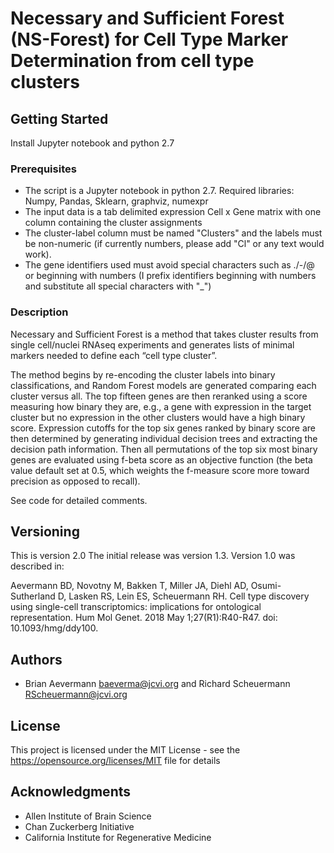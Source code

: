 # Necessary and Sufficient Forest (NS-Forest) for Cell Type Marker Determination from cell type clusters

## Getting Started

Install Jupyter notebook and python 2.7

### Prerequisites

* The script is a Jupyter notebook in python 2.7. Required libraries: Numpy, Pandas, Sklearn, graphviz, numexpr
* The input data is a tab delimited expression Cell x Gene matrix with one column containing the cluster assignments 
* The cluster-label column must be named "Clusters" and the labels must be non-numeric (if currently numbers, please add "Cl" or any text would work). 
* The gene identifiers used must avoid special characters such as ./-/@ or beginning with numbers (I prefix identifiers beginning with numbers and substitute all special characters with "_")


### Description

Necessary and Sufficient Forest is a method that takes cluster results from single cell/nuclei RNAseq experiments 
and generates lists of minimal markers needed to define each “cell type cluster”. 
 
The method begins by re-encoding the cluster labels into binary classifications, and Random Forest models are generated comparing each 
cluster versus all. The top fifteen genes are then reranked using a score measuring how binary they are, e.g., a gene with expression in
the target cluster but no expression in the other clusters would have a high binary score. Expression cutoffs for the top six genes ranked
by binary score are then determined by generating individual decision trees and extracting the decision path information. Then all permutations 
of the top six most binary genes are evaluated using f-beta score as an objective function (the beta value default set at 0.5, which weights the 
f-measure score more toward precision as opposed to recall). 



See code for detailed comments. 


## Versioning

This is version 2.0 The initial release was version 1.3. Version 1.0 was described in: 

Aevermann BD, Novotny M, Bakken T, Miller JA, Diehl AD, Osumi-Sutherland D, Lasken RS, Lein ES, Scheuermann RH.
Cell type discovery using single-cell transcriptomics: implications for ontological representation. 
Hum Mol Genet. 2018 May 1;27(R1):R40-R47. doi: 10.1093/hmg/ddy100.


## Authors

* Brian Aevermann baeverma@jcvi.org and Richard Scheuermann RScheuermann@jcvi.org


## License

This project is licensed under the MIT License - see the https://opensource.org/licenses/MIT file for details

## Acknowledgments

* Allen Institute of Brain Science
* Chan Zuckerberg Initiative 
* California Institute for Regenerative Medicine 

